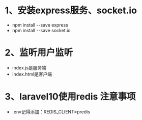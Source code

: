 # 1、安装express服务、socket.io
- npm install --save express
- npm install --save socket.io

# 2、监听用户监听
- index.js是服务端
- index.html是客户端

# 3、laravel10使用redis 注意事项
- .env记得添加：REDIS_CLIENT=predis
